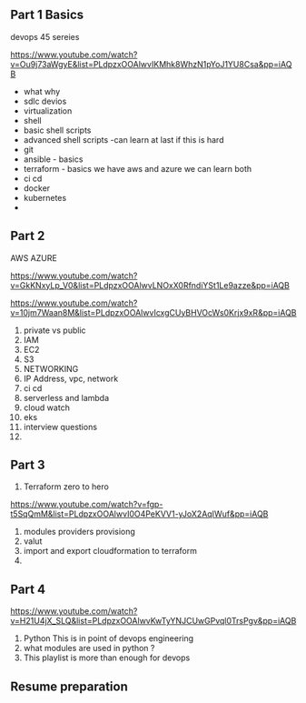 ## Part 1 Basics
devops 45 sereies

https://www.youtube.com/watch?v=Ou9j73aWgyE&list=PLdpzxOOAlwvIKMhk8WhzN1pYoJ1YU8Csa&pp=iAQB

- what why
- sdlc devios
- virtualization
- shell
- basic shell scripts
- advanced shell scripts -can learn at last if this is hard
- git
- ansible - basics
- terraform - basics
we have aws and azure we can learn both
- ci cd
- docker
- kubernetes
-  

## Part 2

AWS AZURE

https://www.youtube.com/watch?v=GkKNxyLp_V0&list=PLdpzxOOAlwvLNOxX0RfndiYSt1Le9azze&pp=iAQB

https://www.youtube.com/watch?v=10jm7Waan8M&list=PLdpzxOOAlwvIcxgCUyBHVOcWs0Krjx9xR&pp=iAQB

1. private vs public
2. IAM
3. EC2
4. S3
5. NETWORKING
6. IP Address, vpc, network
7. ci cd
8. serverless and lambda
9. cloud watch
10. eks
11. interview questions
12. 

## Part 3 

1. Terraform zero to hero 
   
https://www.youtube.com/watch?v=fgp-t5SqQmM&list=PLdpzxOOAlwvI0O4PeKVV1-yJoX2AqIWuf&pp=iAQB
1. modules providers provisiong
2. valut
3. import and export cloudformation to terraform
4. 

## Part 4

https://www.youtube.com/watch?v=H21U4jX_SLQ&list=PLdpzxOOAlwvKwTyYNJCUwGPvql0TrsPgv&pp=iAQB

1. Python This is in point of devops engineering
2. what modules are used in python ?
3. This playlist is more than enough for devops

## Resume preparation

